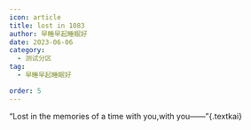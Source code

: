 ```yaml
---
icon: article
title: lost in 1083
author: 早睡早起睡眠好
date: 2023-06-06
category:
  - 测试分区
tag:
  - 早睡早起睡眠好

order: 5
---
```


“Lost in the memories of a time with you,with you——”{.textkai}

<!-- more -->

<eod />

<Ads />